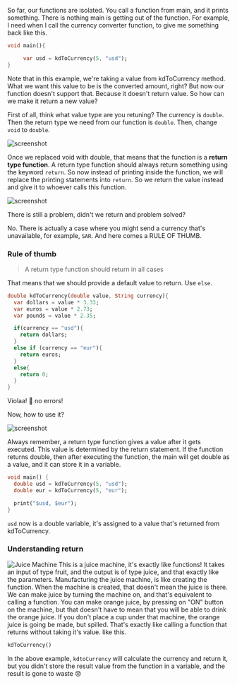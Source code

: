 So far, our functions are isolated. You call a function from main, and it prints something. There is nothing main is getting out of the function. For example, I need when I call the currency converter function, to give me something back like this.

```dart
void main(){

     var usd = kdToCurrency(5, "usd");
}
```

Note that in this example, we're taking a value from kdToCurrency method. What we want this value to be is the converted amount, right? But now our function doesn't support that. Because it doesn't return value. So how can we make it return a new value?

First of all, think what value type are you retuning? The currency is `double`. Then the return type we need from our function is `double`. Then, change `void` to `double`.

![screenshot](https://lh3.googleusercontent.com/G4mmzrDLyA2otBMWHehS84Obw26yAIzZdT8EI67rSPfF4x6jyK5E8gNccpoduVqt38_6dUFdNzBMhnzPZUf2NMH7wlwDuKH63FThZOG5kqjfnSxCb-9Oxa1Szg7hSouZZDtj5498)

Once we replaced void with double, that means that the function is a **return type function**. A return type function should always return something using the keyword `return`. So now instead of printing inside the function, we will replace the printing statements into `return`. So we return the value instead and give it to whoever calls this function.

![screenshot](https://lh4.googleusercontent.com/rC0YZA2ImN86FOi5RTaqRhTE_JRmZvBB2Yavlinmv1atyW8gZQi5YgZMPiWhjN7Q2JOmNaXpW5bWUgdnLHQt-S0oUcQIvS51PV-UCZl2WDY9eI5TCw4a9t9cwx6FqvCRJPnEHvZ9)

There is still a problem, didn't we return and problem solved?

No. There is actually a case where you might send a currency that's unavailable, for example, `SAR`. And here comes a RULE OF THUMB.

### **Rule of thumb**

> A return type function should return in all cases

That means that we should provide a default value to return. Use `else`.

```dart
double kdToCurrency(double value, String currency){
  var dollars = value * 3.33;
  var euros = value * 2.73;
  var pounds = value * 2.35;

  if(currency == "usd"){
    return dollars;
  }
  else if (currency == "eur"){
    return euros;
  }
  else{
    return 0;
  }
}
```

Violaa! 🎉 no errors!

Now, how to use it?

![screenshot](https://lh4.googleusercontent.com/piaDbTN9hcBkcbbGlGSLYDxjAM_BZpWwly1zTwqXp5R8bg__zN1DznX5-Sk3_7obPZzkQEncpCIobIMXQIFADkZSHA923DKJSFg9M63VE8NbePKVMAfz9glfg97YJ1RqbfPkw1Jf)

Always remember, a return type function gives a value after it gets executed. This value is determined by the return statement. If the function returns double, then after executing the function, the main will get double as a value, and it can store it in a variable.

```dart
void main() {
  double usd = kdToCurrency(5, "usd");
  double eur = kdToCurrency(5, "eur");

  print("$usd, $eur");
}
```

`usd` now is a double variable, it's assigned to a value that's returned from kdToCurrency.

### Understanding return

![Juice Machine](https://d18hmorleaqjq7.cloudfront.net/products/Heavy%20Duty%20Manual%20Juicer%20Machine%20No.10/1582357509148SACK1109.jpg)
This is a juice machine, it's exactly like functions! It takes an input of type fruit, and the output is of type juice, and that exactly like the parameters. Manufacturing the juice machine, is like creating the function. When the machine is created, that doesn't mean the juice is there. We can make juice by turning the machine on, and that's equivalent to calling a function. You can make orange juice, by pressing on "ON" button on the machine, but that doesn't have to mean that you will be able to drink the orange juice. If you don't place a cup under that machine, the orange juice is going be made, but spilled. That's exactly like calling a function that returns without taking it's value. like this.

```dart
kdToCurrency()
```

In the above example, `kdtoCurrency` will calculate the currency and return it, but you didn't store the result value from the function in a variable, and the result is gone to waste 😟
